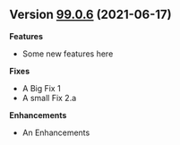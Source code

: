 ## Version [99.0.6](https://github.com/yamilmedina/coronavirusapi/tree/99.0.6) (2021-06-17)

**Features**
* Some new features here

**Fixes**
* A Big Fix 1
* A small Fix 2.a

**Enhancements**
* An Enhancements

